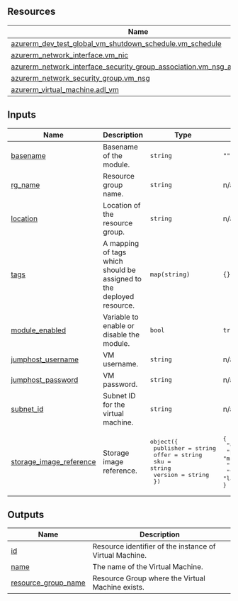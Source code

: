 <!-- BEGIN_TF_DOCS -->
## Resources

| Name | Type |
|------|------|
| [azurerm_dev_test_global_vm_shutdown_schedule.vm_schedule](https://registry.terraform.io/providers/hashicorp/azurerm/latest/docs/resources/dev_test_global_vm_shutdown_schedule) | resource |
| [azurerm_network_interface.vm_nic](https://registry.terraform.io/providers/hashicorp/azurerm/latest/docs/resources/network_interface) | resource |
| [azurerm_network_interface_security_group_association.vm_nsg_association](https://registry.terraform.io/providers/hashicorp/azurerm/latest/docs/resources/network_interface_security_group_association) | resource |
| [azurerm_network_security_group.vm_nsg](https://registry.terraform.io/providers/hashicorp/azurerm/latest/docs/resources/network_security_group) | resource |
| [azurerm_virtual_machine.adl_vm](https://registry.terraform.io/providers/hashicorp/azurerm/latest/docs/resources/virtual_machine) | resource |

## Inputs

| Name | Description | Type | Default | Required |
|------|-------------|------|---------|:--------:|
| <a name="input_basename"></a> [basename](#input\_basename) | Basename of the module. | `string` | `""` | no |
| <a name="input_rg_name"></a> [rg\_name](#input\_rg\_name) | Resource group name. | `string` | n/a | yes |
| <a name="input_location"></a> [location](#input\_location) | Location of the resource group. | `string` | n/a | yes |
| <a name="input_tags"></a> [tags](#input\_tags) | A mapping of tags which should be assigned to the deployed resource. | `map(string)` | `{}` | no |
| <a name="input_module_enabled"></a> [module\_enabled](#input\_module\_enabled) | Variable to enable or disable the module. | `bool` | `true` | no |
| <a name="input_jumphost_username"></a> [jumphost\_username](#input\_jumphost\_username) | VM username. | `string` | n/a | yes |
| <a name="input_jumphost_password"></a> [jumphost\_password](#input\_jumphost\_password) | VM password. | `string` | n/a | yes |
| <a name="input_subnet_id"></a> [subnet\_id](#input\_subnet\_id) | Subnet ID for the virtual machine. | `string` | n/a | yes |
| <a name="input_storage_image_reference"></a> [storage\_image\_reference](#input\_storage\_image\_reference) | Storage image reference. | <pre>object({<br>    publisher = string<br>    offer     = string<br>    sku       = string<br>    version   = string<br>  })</pre> | <pre>{<br>  "offer": "dsvm-win-2019",<br>  "publisher": "microsoft-dsvm",<br>  "sku": "server-2019",<br>  "version": "latest"<br>}</pre> | no |

## Outputs

| Name | Description |
|------|-------------|
| <a name="output_id"></a> [id](#output\_id) | Resource identifier of the instance of Virtual Machine. |
| <a name="output_name"></a> [name](#output\_name) | The name of the Virtual Machine. |
| <a name="output_resource_group_name"></a> [resource\_group\_name](#output\_resource\_group\_name) | Resource Group where the Virtual Machine exists. |
<!-- END_TF_DOCS -->